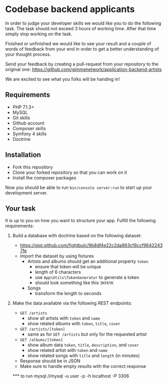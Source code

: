 # Codebase backend applicants

In order to judge your developer skills we would like you to do the following task.
The task should not exceed 3 hours of working time. After that time simply stop working
on the task.

Finished or unfinished we would like to see your result and a couple of words
of feedback from your end in order to get a better understanding of your thought process.

Send your feedback by creating a pull-request from your repository to the original one:
https://github.com/gimmenetwork/application-backend-artists

We are excited to see what you folks will be handing in!

## Requirements

- PHP 7.1.3+
- MySQL
- Git skills
- Github account
- Composer skills
- Symfony 4 skills
- Doctrine

## Installation

- Fork this repository
- Clone your forked repository so that you can work on it 
- Install the composer packages

Now you should be able to run `bin/console server:run` to start up your development server.

## Your task

It is up to you on how you want to structure your app. Fulfill the following requirements:

1. Build a database with doctrine based on the following dataset:
    * https://gist.github.com/fightbulc/9b8df4e22c2da963cf8ccf96422437fe
    * Import the dataset by using fixtures
        * Artists and albums should get an additional property `token`
            * ensure that token will be unique
            * length of 6 characters
            * use `App\Utils\TokenGenerator` to generate a token
            * should look something like this `3KF6YK`
        * Songs
            * transform the length to seconds
2. Make the data available via the following REST endpoints:
    * `GET /artists`
        * show all artists with `token` and `name`
        * show related albums with `token`, `title`, `cover`
    * `GET /artists/[token]`
        * same as for `GET /artists` but only for the requested artist
    * `GET /albums/[token]`
        * show album data `token`, `title`, `description`, and `cover`
        * show related artist with `token` and `name`
        * show related songs with `title` and `length` (in minutes)
    * Response should be in JSON
    * Make sure to handle empty results with the correct response


    *** to run mysql
    //mysql -u user -p -h localhost -P 3306